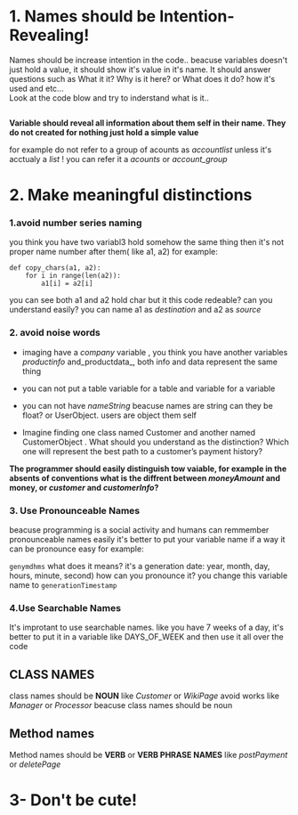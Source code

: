 # 1. Names should be Intention-Revealing!
Names should be increase intention in the code.. beacuse variables doesn't just hold a value, it should show it's value in it's name. 
It should answer questions such as What it it? Why is it here? or What does it do? how it's used and etc...
<br />
Look at the code blow and try to inderstand what is it..
```
```

**Variable should reveal all information about them self in their name. They do not created for nothing just hold a simple value**

for example do not refer to a group of acounts as _accountlist_ unless it's acctualy a _list_ ! you can refer it a _acounts_ or _account\_group_

# 2. Make meaningful distinctions

### 1.avoid number series naming
you think you have two variabl3  hold somehow the same thing then it's not proper name number after them( like a1, a2)
for example:


```
def copy_chars(a1, a2):
    for i in range(len(a2)):
        a1[i] = a2[i]
```

you can see both a1 and a2 hold char but it this code redeable? can you understand easily? you can name a1 as _destination_ and a2 as _source_


### 2. avoid noise words

*	imaging have a _company_ variable , you think you have another variables _productinfo_ and_productdata_, both info and data represent the same thing

*	you can not put a table variable for a table and variable for a variable

*	you can not have _nameString_ beacuse names are string can they be float? or UserObject. users are object them self

*	Imagine finding one class named Customer and another named CustomerObject . What should you understand as the distinction? Which one will represent the best path to a customer’s payment history?


**The programmer should easily distinguish tow vaiable, for example in the absents of conventions what is the diffrent between _moneyAmount_ and money, or _customer_ and _customerInfo_?**


### 3. Use Pronounceable Names

beacuse programming is a social activity and humans can remmember pronounceable names easily it's better to put your variable name if a way it can be pronounce easy for example:

`genymdhms` what does it means? it's a generation date: year, month, day, hours, minute, second) how can you pronounce it? you change this variable name to `generationTimestamp`


### 4.Use Searchable Names
It's improtant to use searchable names. like you have 7 weeks of a day, it's better to put it in a variable like DAYS_OF_WEEK and then use it all over the code


## CLASS NAMES

class names should be **NOUN** like _Customer_ or _WikiPage_ avoid works like _Manager_ or _Processor_ beacuse class names should be noun

## Method names
Method names should be **VERB** or **VERB PHRASE NAMES** like _postPayment_ or _deletePage_


# 3- Don't be cute!

